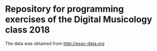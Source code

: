 # Repository for programming exercises of the Digital Musicology class 2018

The data was obtained from http://esac-data.org
